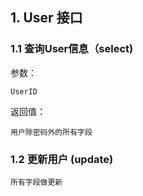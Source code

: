 

## 1. User 接口

### 1.1 查询User信息（select)

参数：

```
UserID
```

返回值：
```
用户除密码外的所有字段
```

### 1.2 更新用户 (update)

    所有字段做更新





